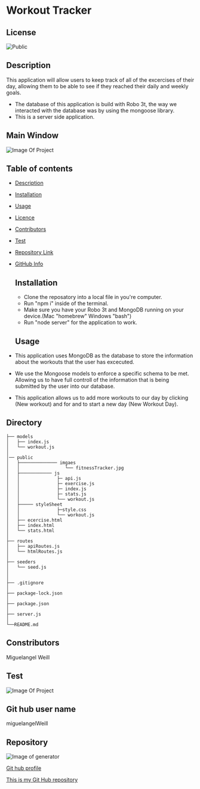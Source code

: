 # Workout Tracker

## License

![Public](https://img.shields.io/badge/license-Public-blue)

## Description

This application will allow users to keep track of all of the excercises of their day, allowing them to be able to see if they reached their daily and weekly goals.
- The database of this application is build with Robo 3t, the way we interacted with the database was by using the mongoose library.
- This is a server side application.

## Main Window

  ![Image Of Project](Develop/public/images/fitnessTracker.jpg)


## Table of contents

- [Description](#Description)
- [Installation](#Installation)
- [Usage](#Usage)
- [Licence](#License)
- [Contributors](#Contributors)
- [Test](#Test)
- [Repository Link](#Repository)
- [GitHub Info](#GitHub)

  ## Installation

  - Clone the reposatory into a local file in you're computer.
  - Run "npm i" inside of the terminal.
  - Make sure you have your Robo 3t and MongoDB running on your device.(Mac "homebrew" Windows "bash")
  - Run "node server" for the application to work.

  ## Usage

- This application uses MongoDB as the database to store the information about the workouts that the user has excecuted.
- We use the Mongoose models to enforce a specific schema to be met. Allowing us to have full controll of the information that is being submitted by the user into our database.
- This application allows us to add more workouts to  our day by clicking (New workout) and for and to start a new day (New Workout Day).
 ## Directory 

 ```
├── models
│   ├── index.js
│   └── workout.js
│ 
│── public
│   ├────────────── imgaes
│   │                 └── fitnessTracker.jpg
│   ├──────────── js
│   │              ├─ api.js
│   │              ├─ exercise.js
│   │              ├─ index.js
│   │              ├─ stats.js
│   │              └── workout.js
│   ├───── styleSheet
│   │              ├─style.css
│   │              └── workout.js
│   ├── ecercise.html
│   ├── index.html
│   └── stats.html
│
├── routes
│   ├── apiRoutes.js
│   └── htmlRoutes.js
│
├── seeders
│   └── seed.js
│ 
│
├── .gitignore
│
├── package-lock.json
│
├── package.json   
│
├── server.js
│
└──README.md

```

  ## Constributors

  Miguelangel Weill

  ## Test

  ![Image Of Project](Develop/public/images/fitnessTracker.gif)

  ## Git hub user name

  miguelangelWeill

  ## Repository

![Image of generator](https://avatars2.githubusercontent.com/u/64563531?v=4)

[Git hub profile](https://api.github.com/users/Miguelangelweill)

[This is my Git Hub repository](https://github.com/Miguelangelweill)
